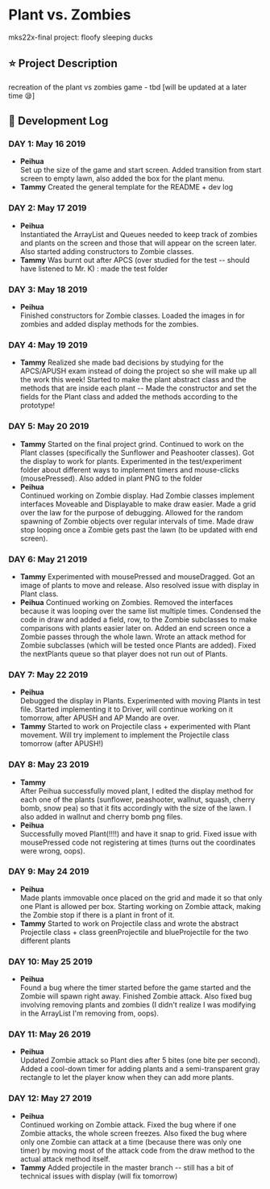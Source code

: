 # Plant vs. Zombies
mks22x-final project: floofy sleeping ducks

## :star: Project Description
recreation of the plant vs zombies game - tbd [will be updated at a later time :sleepy:]

## :memo: Development Log
### DAY 1: May 16 2019
- **Peihua**  
    Set up the size of the game and start screen. Added transition from start screen to empty lawn, also added the box for the plant menu.
- **Tammy**
    Created the general template for the README + dev log

### DAY 2: May 17 2019
- **Peihua**  
    Instantiated the ArrayList and Queues needed to keep track of zombies and plants on the screen and those that will appear on the screen later.  
    Also started adding constructors to Zombie classes.
- **Tammy**
    Was burnt out after APCS (over studied for the test -- should have listened to Mr. K) : made the test folder

### DAY 3: May 18 2019
- **Peihua**   
    Finished constructors for Zombie classes. Loaded the images in for zombies and added display methods for the zombies.

### DAY 4: May 19 2019
- **Tammy**
    Realized she made bad decisions by studying for the APCS/APUSH exam instead of doing the project so she will make up all the work this week!
    Started to make the plant abstract class and the methods that are inside each plant -- Made the constructor and set the fields for the Plant class and added the methods according to the prototype!

### DAY 5: May 20 2019
- **Tammy**
    Started on the final project grind. Continued to work on the Plant classes (specifically the Sunflower and Peashooter classes). Got the display to work for plants. Experimented in the test/experiment folder about different ways to implement timers and mouse-clicks (mousePressed). Also added in plant PNG to the folder    
- **Peihua**  
    Continued working on Zombie display. Had Zombie classes implement interfaces Moveable and Displayable to make draw easier. Made a grid over the law for the purpose of debugging. Allowed for the random spawning of Zombie objects over regular intervals of time. Made draw stop looping once a Zombie gets past the lawn (to be updated with end screen).

### DAY 6: May 21 2019
- **Tammy**
    Experimented with mousePressed and mouseDragged. Got an image of plants to move and release. Also resolved issue with display in Plant class.
- **Peihua**
	  Continued working on Zombies. Removed the interfaces because it was looping over the same list multiple times. Condensed the code in draw and added a field, row, to the Zombie subclasses to make comparisons with plants easier later on. Added an end screen once a Zombie passes through the whole lawn. Wrote an attack method for Zombie subclasses (which will be tested once Plants are added). Fixed the nextPlants queue so that player does not run out of Plants.

### DAY 7: May 22 2019
- **Peihua**  
    Debugged the display in Plants. Experimented with moving Plants in test file. Started implementing it to Driver, will continue working on it tomorrow, after APUSH and AP Mando are over.
- **Tammy**
    Started to work on Projectile class + experimented with Plant movement. Will try implement to implement the Projectile class tomorrow (after APUSH!)

### DAY 8: May 23 2019
- **Tammy**  
    After Peihua successfully moved plant, I edited the display method for each one of the plants (sunflower, peashooter, wallnut, squash, cherry bomb, snow pea) so that it fits accordingly with the size of the lawn. I also added in wallnut and cherry bomb png files.
- **Peihua**  
    Successfully moved Plant(!!!!) and have it snap to grid. Fixed issue with mousePressed code not registering at times (turns out the coordinates were wrong, oops).  

### DAY 9: May 24 2019
- **Peihua**  
    Made plants immovable once placed on the grid and made it so that only one Plant is allowed per box. Starting working on Zombie attack, making the Zombie stop if there is a plant in front of it.
- **Tammy**
    Started to work on Projectile class and wrote the abstract Projectile class + class greenProjectile and blueProjectile for the two different plants

### DAY 10: May 25 2019  
- **Peihua**  
    Found a bug where the timer started before the game started and the Zombie will spawn right away. Finished Zombie attack. Also fixed bug involving removing plants and zombies (I didn't realize I was modifying in the ArrayList I'm removing from, oops).

### DAY 11: May 26 2019
- **Peihua**  
    Updated Zombie attack so Plant dies after 5 bites (one bite per second). Added a cool-down timer for adding plants and a semi-transparent gray rectangle to let the player know when they can add more plants.  

### DAY 12: May 27 2019  
- **Peihua**  
    Continued working on Zombie attack. Fixed the bug where if one Zombie attacks, the whole screen freezes. Also fixed the bug where only one Zombie can attack at a time (because there was only one timer) by moving most of the attack code from the draw method to the actual attack method itself.
- **Tammy**
    Added projectile in the master branch -- still has a bit of technical issues with display (will fix tomorrow) 
